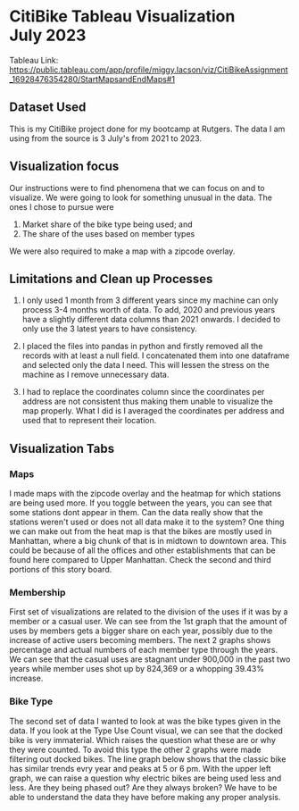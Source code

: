 # CitiBike Tableau Visualization July 2023
Tableau Link: https://public.tableau.com/app/profile/miggy.lacson/viz/CitiBikeAssignment_16928476354280/StartMapsandEndMaps#1

## Dataset Used
This is my CitiBike project done for my bootcamp at Rutgers. The data I am using from the source is 3 July's from 2021 to 2023. 


## Visualization focus
Our instructions were to find phenomena that we can focus on and to visualize. We were going to look for something unusual in the data. The ones I chose to pursue were
1) Market share of the bike type being used; and
2) The share of the uses based on member types

We were also required to make a map with a zipcode overlay.


## Limitations and Clean up Processes
1) I only used 1 month from 3 different years since my machine can only process 3-4 months worth of data. To add, 2020 and previous years have a slightly different data columns than 2021 onwards. I decided to only use the 3 latest years to have consistency.


2) I placed the files into pandas in python and firstly removed all the records with at least a null field. I concatenated them into one dataframe and selected only the data I need. This will lessen the stress on the machine as I remove unnecessary data. 


3) I had to replace the coordinates column since the coordinates per address are not consistent thus making them unable to visualize the map properly. What I did is I averaged the coordinates per address and used that to represent their location. 


## Visualization Tabs
### Maps
I made maps with the zipcode overlay and the heatmap for which stations are being used more. If you toggle between the years, you can see that some stations dont appear in them. Can the data really show that the stations weren't used or does not all data make it to the system? One thing we can make out from the heat map is that the bikes are mostly used in Manhattan, where a big chunk of that is in midtown to downtown area. This could be because of all the offices and other establishments that can be found here compared to Upper Manhattan. Check the second and third portions of this story board.


### Membership
First set of visualizations are related to the division of the uses if it was by a member or a casual user. We can see from the 1st graph that the amount of uses by members gets a bigger share on each year, possibly due to the increase of active users becoming members. The next 2 graphs shows percentage and actual numbers of each member type through the years. We can see that the casual uses are stagnant under 900,000 in the past two years while member uses shot up by 824,369 or a whopping 39.43% increase.


### Bike Type
The second set of data I wanted to look at was the bike types given in the data. If you look at the Type Use Count visual, we can see that the docked bike is very immaterial. Which raises the question what these are or why they were counted. To avoid this type the other 2 graphs were made filtering out docked bikes. The line graph below shows that the classic bike has similar trends evry year and peaks at 5 or 6 pm. With the upper left graph, we can raise a question why electric bikes are being used less and less. Are they being phased out? Are they always broken? We have to be able to understand the data they have before making any proper analysis.
